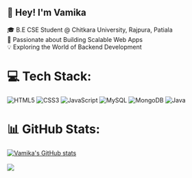 ## 👋 Hey! I'm Vamika
🎓 B.E CSE Student @ Chitkara University, Rajpura, Patiala <br>🚀 Passionate about Building Scalable Web Apps <br>💡 Exploring the World of Backend Development

# 💻 Tech Stack:
![HTML5](https://img.shields.io/badge/html5-%23E34F26.svg?style=for-the-badge&logo=html5&logoColor=white) ![CSS3](https://img.shields.io/badge/css3-%231572B6.svg?style=for-the-badge&logo=css3&logoColor=white) ![JavaScript](https://img.shields.io/badge/javascript-%23323330.svg?style=for-the-badge&logo=javascript&logoColor=%23F7DF1E) ![MySQL](https://img.shields.io/badge/mysql-4479A1.svg?style=for-the-badge&logo=mysql&logoColor=white) ![MongoDB](https://img.shields.io/badge/MongoDB-%234ea94b.svg?style=for-the-badge&logo=mongodb&logoColor=white) ![Java](https://img.shields.io/badge/java-%23ED8B00.svg?style=for-the-badge&logo=openjdk&logoColor=white)

# 📊 GitHub Stats:
[![Vamika's GitHub stats](https://github-readme-stats.vercel.app/api?username=VamikaSharma19&show_icons=true&theme=algolia)](https://github.com/VamikaSharma19/github-readme-stats) <br> <br>
![](https://nirzak-streak-stats.vercel.app/?user=VamikaSharma19&show_icons=true&theme=algolia)
